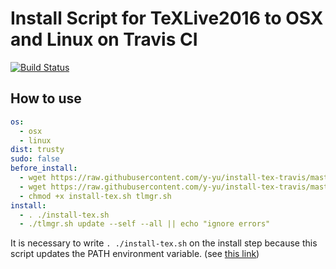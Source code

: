 Install Script for TeXLive2016 to OSX and Linux on Travis CI
==============================================================

[![Build Status](https://travis-ci.org/y-yu/install-tex-travis.svg?branch=master)](https://travis-ci.org/y-yu/install-tex-travis)

## How to use

```yml
os:
  - osx
  - linux
dist: trusty
sudo: false
before_install:
  - wget https://raw.githubusercontent.com/y-yu/install-tex-travis/master/install-tex.sh
  - wget https://raw.githubusercontent.com/y-yu/install-tex-travis/master/tlmgr.sh
  - chmod +x install-tex.sh tlmgr.sh
install:
  - . ./install-tex.sh
  - ./tlmgr.sh update --self --all || echo "ignore errors"
```

It is necessary to write `. ./install-tex.sh` on the install step because
this script updates the PATH environment variable. (see [this link](http://stackoverflow.com/a/23936826))

